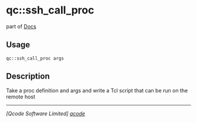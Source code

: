 qc::ssh_call_proc
=================

part of [Docs](../index.md)

Usage
-----
`qc::ssh_call_proc args`

Description
-----------
Take a proc definition and args and write a Tcl script that can be run on the remote host

----------------------------------
*[Qcode Software Limited] [qcode]*

[qcode]: http://www.qcode.co.uk "Qcode Software"